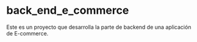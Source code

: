 # back_end_e_commerce
Este es un proyecto que desarrolla la parte de backend de una aplicación de E-commerce. 
